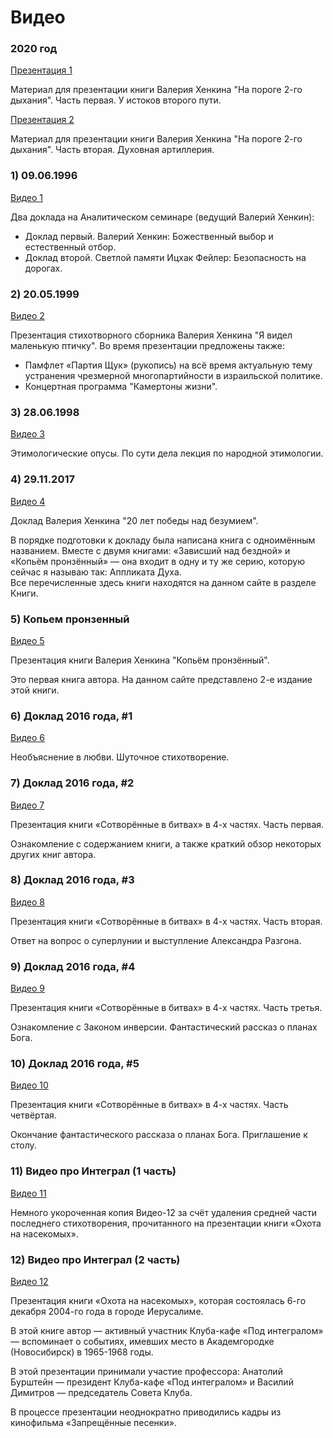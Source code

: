 # Видео

### 2020 год

[Презентация 1](https://youtu.be/p0auqkE_koU)

Материал для презентации книги  Валерия  Хенкина  "На пороге  2-го дыхания".  Часть первая.  У истоков второго пути.

[Презентация 2](https://youtu.be/dg3pVQNmfxI)

Материал для презентации книги  Валерия  Хенкина  "На пороге  2-го дыхания".  Часть вторая.  Духовная артиллерия.


### 1) 09.06.1996

[Видео 1](https://youtu.be/Z6YrR_lMRko)

Два доклада на  Аналитическом  семинаре  (ведущий  Валерий  Хенкин):
 - Доклад первый.  Валерий  Хенкин:  Божественный выбор и естественный отбор.
 - Доклад второй.  Светлой памяти  Ицхак  Фейлер:  Безопасность на дорогах.  

### 2) 20.05.1999

[Видео 2](https://youtu.be/YlnF9d5PiT0)

Презентация стихотворного сборника Валерия Хенкина  "Я видел маленькую птичку". Во время презентации предложены также:
 - Памфлет  «Партия  Щук» (рукопись) на всё время актуальную тему устранения чрезмерной многопартийности в израильской политике.
 - Концертная программа  "Камертоны жизни".
 
### 3)  28.06.1998

[Видео 3](https://youtu.be/g6TW4rj5hVQ)

Этимологические опусы. По сути дела лекция по народной этимологии.
 
### 4) 29.11.2017

[Видео 4](https://youtu.be/Nirzyhiz8t0)

Доклад Валерия  Хенкина "20 лет победы над безумием".  

В порядке подготовки к докладу была написана книга с одноимённым названием.
Вместе с двумя книгами: «Зависший над бездной» и «Копьём пронзённый» — она входит 
в одну и ту же серию, которую сейчас я называю так:  Аппликата  Духа.  
Все перечисленные здесь книги находятся на данном сайте в разделе Книги.
 
### 5) Копьем пронзенный

[Видео 5](https://youtu.be/1oBGW9_kQfI)

Презентация книги  Валерия  Хенкина  "Копьём пронзённый". 

Это первая книга автора.  На данном сайте представлено 2-е издание этой книги.

### 6) Доклад 2016 года, #1

[Видео 6](https://youtu.be/MB64YbdBNvs)

Необъяснение в любви. Шуточное стихотворение.

### 7) Доклад 2016 года, #2

[Видео 7](https://youtu.be/gY0ob3bcHXk)

Презентация книги  «Сотворённые в битвах» в 4-х  частях. Часть первая.  

Ознакомление с содержанием книги, а также краткий обзор некоторых других книг автора.

### 8) Доклад 2016 года, #3

[Видео 8](https://youtu.be/JPsfH-4hME0)

Презентация книги  «Сотворённые в битвах» в  4-х  частях. Часть вторая.  

Ответ на вопрос о суперлунии и выступление  Александра  Разгона.

### 9) Доклад 2016 года, #4

[Видео 9](https://youtu.be/mKbxL54OZHY)

 Презентация книги  «Сотворённые в битвах» в  4-х  частях. Часть третья.  
 
 Ознакомление с Законом инверсии.  Фантастический рассказ о планах  Бога.

### 10) Доклад 2016 года, #5

[Видео 10](https://youtu.be/feqeYStdz6Y)

Презентация книги  «Сотворённые в битвах» в  4-х частях. Часть четвёртая.  

Окончание фантастического рассказа о планах  Бога.  Приглашение к столу.

### 11) Видео про Интеграл (1 часть)

[Видео 11](https://youtu.be/00ApkA2Lwgs)

Немного укороченная копия  Видео-12 за счёт удаления 
средней части последнего стихотворения, 
прочитанного на презентации книги «Охота на насекомых».

### 12) Видео про Интеграл (2 часть)

[Видео 12](https://youtu.be/r6N2Le2-DvM)

Презентация книги  «Охота на насекомых», которая состоялась 6-го декабря  2004-го года в городе  Иерусалиме.

В этой книге автор — активный участник  Клуба-кафе  «Под интегралом» —  вспоминает о событиях, имевших место в  Академгородке (Новосибирск) в  1965-1968 годы.

В этой презентации принимали участие профессора:  Анатолий  Бурштейн — президент  Клуба-кафе  «Под интегралом»  и  Василий  Димитров —  председатель  Совета  Клуба.  

В  процессе презентации неоднократно приводились  кадры из кинофильма  «Запрещённые песенки».


